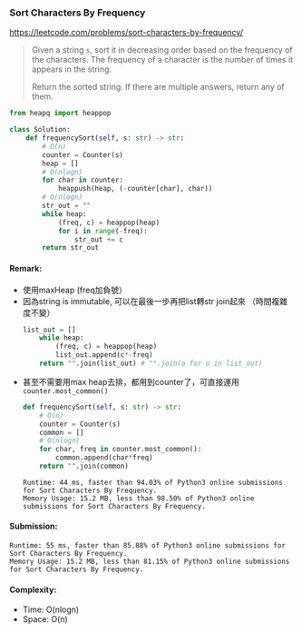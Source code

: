 ### Sort Characters By Frequency
https://leetcode.com/problems/sort-characters-by-frequency/
>Given a string `s`, sort it in decreasing order based on the frequency of the characters. The frequency of a character is the number of times it appears in the string.
>
>Return the sorted string. If there are multiple answers, return any of them.
```python
from heapq import heappop

class Solution:
    def frequencySort(self, s: str) -> str:
        # O(n)
        counter = Counter(s)
        heap = []
        # O(nlogn)
        for char in counter:
            heappush(heap, (-counter[char], char))
        # O(nlogn)
        str_out = ""
        while heap:
            (freq, c) = heappop(heap)
            for i in range(-freq):
                str_out += c
        return str_out
```
#### Remark:
- 使用maxHeap (freq加負號）
- 因為string is immutable, 可以在最後一步再把list轉str join起來 （時間複雜度不變）
  ```python
  list_out = []
      while heap:
          (freq, c) = heappop(heap)
          list_out.append(c*-freq)
      return "".join(list_out) # "".join(o for o in list_out)
  ```
- 甚至不需要用max heap去排，都用到counter了，可直接運用`counter.most_common()`
  ```python
  def frequencySort(self, s: str) -> str:
      # O(n)
      counter = Counter(s)
      common = []
      # O(nlogn)
      for char, freq in counter.most_common():
          common.append(char*freq)
      return "".join(common)
  ```
  ```
  Runtime: 44 ms, faster than 94.03% of Python3 online submissions for Sort Characters By Frequency.
  Memory Usage: 15.2 MB, less than 98.50% of Python3 online submissions for Sort Characters By Frequency.
  ```
#### Submission:
```
Runtime: 55 ms, faster than 85.88% of Python3 online submissions for Sort Characters By Frequency.
Memory Usage: 15.2 MB, less than 81.15% of Python3 online submissions for Sort Characters By Frequency.
```
#### Complexity:
- Time: O(nlogn)
- Space: O(n)
